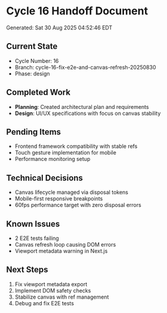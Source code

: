 # Cycle 16 Handoff Document

Generated: Sat 30 Aug 2025 04:52:46 EDT

## Current State
- Cycle Number: 16
- Branch: cycle-16-fix-e2e-and-canvas-refresh-20250830
- Phase: design

## Completed Work
<!-- Updated by each agent as they complete their phase -->
- **Planning**: Created architectural plan and requirements
- **Design**: UI/UX specifications with focus on canvas stability

## Pending Items
<!-- Items that need attention in the next phase or cycle -->
- Frontend framework compatibility with stable refs
- Touch gesture implementation for mobile
- Performance monitoring setup

## Technical Decisions
<!-- Important technical decisions made during this cycle -->
- Canvas lifecycle managed via disposal tokens
- Mobile-first responsive breakpoints
- 60fps performance target with zero disposal errors

## Known Issues
<!-- Issues discovered but not yet resolved -->
- 2 E2E tests failing
- Canvas refresh loop causing DOM errors
- Viewport metadata warning in Next.js

## Next Steps
<!-- Clear action items for the next agent/cycle -->
1. Fix viewport metadata export
2. Implement DOM safety checks
3. Stabilize canvas with ref management
4. Debug and fix E2E tests

